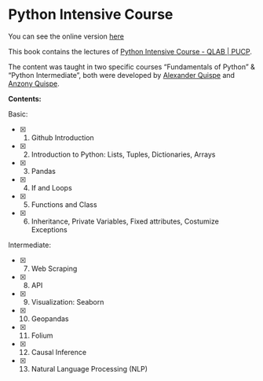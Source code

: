# Python Intensive Course

You can see the online version [here](https://jorgehmartinez.github.io/jb-python-course/intro.html)

This book contains the lectures of [Python Intensive Course - QLAB | PUCP](https://github.com/alexanderquispe/Diplomado_PUCP).

The content was taught in two specific courses “Fundamentals of Python” & “Python Intermediate”, both were developed by [Alexander Quispe](https://alexanderquispe.github.io/) and [Anzony Quispe](https://anzonyquispe.github.io/).

**Contents:**

Basic:
- [x] 1. Github Introduction
- [x] 2. Introduction to Python: Lists, Tuples, Dictionaries, Arrays
- [x] 3. Pandas
- [x] 4. If and Loops
- [x] 5. Functions and Class
- [x] 6. Inheritance, Private Variables, Fixed attributes, Costumize Exceptions

Intermediate:
- [x] 7. Web Scraping
- [x] 8. API
- [x] 9. Visualization: Seaborn
- [x] 10. Geopandas
- [x] 11. Folium
- [x] 12. Causal Inference
- [x] 13. Natural Language Processing (NLP)
 
